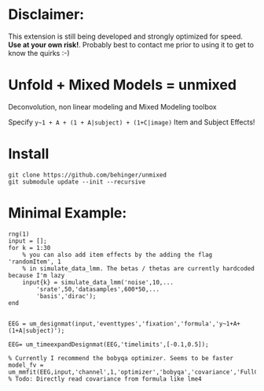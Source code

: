 # Disclaimer:
This extension is still being developed and strongly optimized for speed. **Use at your own risk!**. Probably best to contact me prior to using it to get to know the quirks :-)


# Unfold + Mixed Models = unmixed


Deconvolution, non linear modeling and Mixed Modeling toolbox

Specify ```y~1 + A + (1 + A|subject) + (1+C|image)``` Item and Subject Effects!

# Install
```
git clone https://github.com/behinger/unmixed
git submodule update --init --recursive
```

# Minimal Example:

```
rng(1)
input = [];
for k = 1:30
    % you can also add item effects by the adding the flag 'randomItem', 1
    % in simulate_data_lmm. The betas / thetas are currently hardcoded because I'm lazy
    input{k} = simulate_data_lmm('noise',10,...
        'srate',50,'datasamples',600*50,...
        'basis','dirac');
end


EEG = um_designmat(input,'eventtypes','fixation','formula','y~1+A+(1+A|subject)');

EEG= um_timeexpandDesignmat(EEG,'timelimits',[-0.1,0.5]);

% Currently I recommend the bobyqa optimizer. Seems to be faster
model_fv = um_mmfit(EEG,input,'channel',1,'optimizer','bobyqa','covariance','FullCholeksy'); % Todo: Directly read covariance from formula like lme4

```
